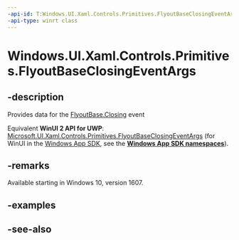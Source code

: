 ```yaml
---
-api-id: T:Windows.UI.Xaml.Controls.Primitives.FlyoutBaseClosingEventArgs
-api-type: winrt class
---
```


<!-- Class syntax.
public class FlyoutBaseClosingEventArgs : Windows.UI.Xaml.Controls.Primitives.IFlyoutBaseClosingEventArgs
-->

# Windows.UI.Xaml.Controls.Primitives.FlyoutBaseClosingEventArgs

## -description
Provides data for the [FlyoutBase.Closing](flyoutbase_closing.md) event

Equivalent **WinUI 2 API for UWP**: [Microsoft.UI.Xaml.Controls.Primitives.FlyoutBaseClosingEventArgs](/windows/winui/api/microsoft.ui.xaml.controls.primitives.flyoutbaseclosingeventargs) (for WinUI in the [Windows App SDK](/windows/apps/windows-app-sdk/), see the **[Windows App SDK namespaces](/windows/windows-app-sdk/api/winrt/)**).

## -remarks
Available starting in Windows 10, version 1607.

## -examples

## -see-also
